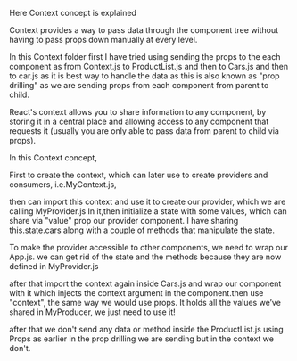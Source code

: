 Here Context concept is explained

Context provides a way to pass data through the component tree without having to pass props down manually at every level.

In this Context folder first I have tried using sending the props to the each component as from Context.js to ProductList.js and then to Cars.js and then to car.js as it is best way to handle the data as this is also known as "prop drilling" as we are sending props from each component from parent to child.

React's context allows you to share information to any component, by storing it in a central place and allowing access to any component that requests it (usually you are only able to pass data from parent to child via props).


In this Context concept,

First to create the context, which can later use to create providers and consumers,
i.e.MyContext.js,

then can import this context and use it to create our provider, which we are calling 
MyProvider.js
In it,then initialize a state with some values, which can share via "value" prop our provider component. I have sharing this.state.cars along with a couple of methods that manipulate the state.

To make the provider accessible to other components, we need to wrap our App.js.
we can get rid of the state and the methods because they are now defined in MyProvider.js

after that import the context again inside Cars.js and wrap our component with it which injects the context argument in the component.then use "context", the same way we would use props. It holds all the values we’ve shared in MyProducer, we just need to use it!

after that we don't send any data or method inside the ProductList.js using Props as earlier in the prop drilling we are sending but in the context we don't.

